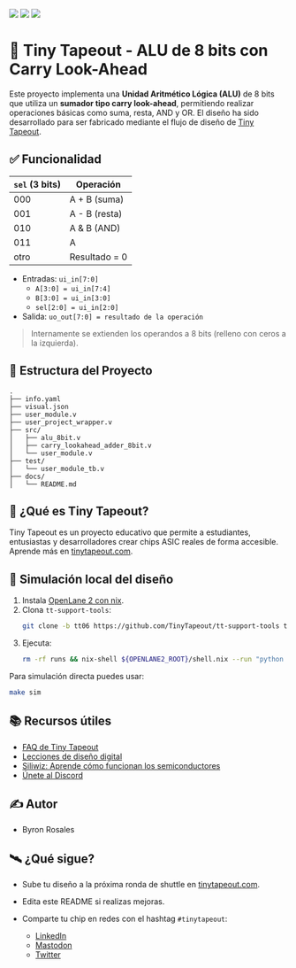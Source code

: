 ![](../../workflows/gds/badge.svg) ![](../../workflows/docs/badge.svg) ![](../../workflows/test/badge.svg)

# 🧠 Tiny Tapeout - ALU de 8 bits con Carry Look-Ahead

Este proyecto implementa una **Unidad Aritmético Lógica (ALU)** de 8 bits que utiliza un **sumador tipo carry look-ahead**, permitiendo realizar operaciones básicas como suma, resta, AND y OR. El diseño ha sido desarrollado para ser fabricado mediante el flujo de diseño de [Tiny Tapeout](https://tinytapeout.com).

## ✅ Funcionalidad

| `sel` (3 bits) | Operación       |
|----------------|------------------|
| 000            | A + B (suma)     |
| 001            | A - B (resta)    |
| 010            | A & B (AND)      |
| 011            | A | B (OR)       |
| otro           | Resultado = 0    |

- Entradas: `ui_in[7:0]`  
  - `A[3:0] = ui_in[7:4]`  
  - `B[3:0] = ui_in[3:0]`  
  - `sel[2:0] = ui_in[2:0]`  
- Salida: `uo_out[7:0] = resultado de la operación`

> Internamente se extienden los operandos a 8 bits (relleno con ceros a la izquierda).

## 📁 Estructura del Proyecto

```
.
├── info.yaml
├── visual.json
├── user_module.v
├── user_project_wrapper.v
├── src/
│   ├── alu_8bit.v
│   ├── carry_lookahead_adder_8bit.v
│   └── user_module.v
├── test/
│   └── user_module_tb.v
├── docs/
│   └── README.md
```

## 🚀 ¿Qué es Tiny Tapeout?

Tiny Tapeout es un proyecto educativo que permite a estudiantes, entusiastas y desarrolladores crear chips ASIC reales de forma accesible. Aprende más en [tinytapeout.com](https://tinytapeout.com).

## 🧪 Simulación local del diseño

1. Instala [OpenLane 2 con nix](https://openlane2.readthedocs.io/en/latest/getting_started/nix_installation/index.html).
2. Clona `tt-support-tools`:
   ```bash
   git clone -b tt06 https://github.com/TinyTapeout/tt-support-tools tt
   ```
3. Ejecuta:
   ```bash
   rm -rf runs && nix-shell ${OPENLANE2_ROOT}/shell.nix --run "python build.py"
   ```

Para simulación directa puedes usar:
```bash
make sim
```

## 📚 Recursos útiles

- [FAQ de Tiny Tapeout](https://tinytapeout.com/faq/)
- [Lecciones de diseño digital](https://tinytapeout.com/digital_design/)
- [Siliwiz: Aprende cómo funcionan los semiconductores](https://tinytapeout.com/siliwiz/)
- [Únete al Discord](https://discord.gg/rPK2nSjxy8)

## ✍ Autor

- Byron Rosales

## 🛰 ¿Qué sigue?

- Sube tu diseño a la próxima ronda de shuttle en [tinytapeout.com](https://tinytapeout.com/#submit-your-design).
- Edita este README si realizas mejoras.
- Comparte tu chip en redes con el hashtag `#tinytapeout`:

  - [LinkedIn](https://www.linkedin.com/search/results/content/?keywords=%23tinytapeout)
  - [Mastodon](https://chaos.social/tags/tinytapeout)
  - [Twitter](https://twitter.com/hashtag/tinytapeout?src=hashtag_click)
